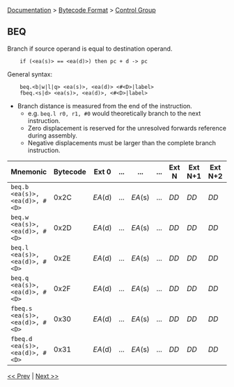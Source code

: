 [Documentation](../../README.md) > [Bytecode Format](../README.md) > [Control Group](../InstructionsControl.md)

## BEQ

Branch if source operand is equal to destination operand.

        if (<ea(s)> == <ea(d)>) then pc + d -> pc

General syntax:

        beq.<b|w|l|q> <ea(s)>, <ea(d)> <#<D>|label>
        fbeq.<s|d> <ea(s)>, <ea(d)>, <#<D>|label>

* Branch distance is measured from the end of the instruction.
    - e.g. `beq.l r0, r1, #0` would theoretically branch to the next instruction.
    - Zero displacement is reserved for the unresolved forwards reference during assembly.
    - Negative displacements must be larger than the complete branch instruction.

| Mnemonic | Bytecode | Ext 0 | ... | ... | ... | Ext N | Ext N+1 | Ext N+2 | Ext N+3 |
| - | - | - | - | - | - | - | - | - | - |
| `beq.b <ea(s)>, <ea(d)>, #<D>` | 0x2C | *EA*(d) | ... | *EA*(s) | ... | *DD* | *DD* | *DD* | *DD* |
| `beq.w <ea(s)>, <ea(d)>, #<D>` | 0x2D | *EA*(d) | ... | *EA*(s) | ... | *DD* | *DD* | *DD* | *DD* |
| `beq.l <ea(s)>, <ea(d)>, #<D>` | 0x2E | *EA*(d) | ... | *EA*(s) | ... | *DD* | *DD* | *DD* | *DD* |
| `beq.q <ea(s)>, <ea(d)>, #<D>` | 0x2F | *EA*(d) | ... | *EA*(s) | ... | *DD* | *DD* | *DD* | *DD* |
| `fbeq.s <ea(s)>, <ea(d)>, #<D>` | 0x30 | *EA*(d) | ... | *EA*(s) | ... | *DD* | *DD* | *DD* | *DD* |
| `fbeq.d <ea(s)>, <ea(d)>, #<D>` | 0x31 | *EA*(d) | ... | *EA*(s) | ... | *DD* | *DD* | *DD* | *DD* |

[<< Prev](./c_12.md) | [Next >>](./c_14.md)
